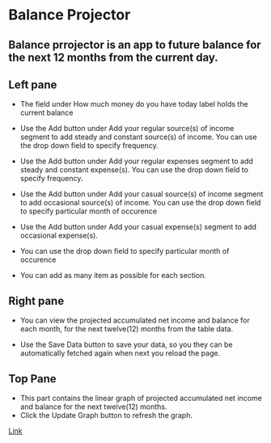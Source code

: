 # Balance Projector

Balance prrojector is an app to future balance for the next 12 months from the current day.
-------------------------------------------------------------------------------------------


Left pane
---------

* The field under How much money do you have today label holds the current balance

* Use the Add button under Add your regular source(s) of income segment to add steady and constant source(s)
of income. You can use the drop down field to specify frequency.

* Use the Add button under Add your regular expenses segment to add steady and constant expense(s). You can use the drop down field to specify frequency.

* Use the Add button under Add your casual source(s) of income segment to add occasional source(s)
of income. You can use the drop down field to specify particular month of occurence

* Use the Add button under Add your casual expense(s) segment to add occasional expense(s).
* You can use the drop down field to specify particular month of occurence

* You can add as many item as possible for each section.

Right pane
----------

* You can view the projected accumulated net income and balance for each month, for the next twelve(12) months
from the table data.

* Use the Save Data button to save your data, so you they can be automatically fetched again when next you reload the page.

Top Pane
---------

* This part contains the linear graph of projected accumulated net income and balance for the next twelve(12) months.
* Click the Update Graph button to refresh the graph.



[Link](http://andela-toladele.github.io/balprojector)
